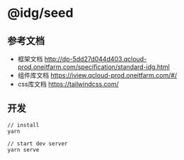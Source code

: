 # @idg/seed

## 参考文档

- 框架文档 http://dp-5dd27d044d403.qcloud-prod.oneitfarm.com/specification/standard-idg.html
- 组件库文档 https://iview.qcloud-prod.oneitfarm.com/#/
- css库文档 https://tailwindcss.com/

## 开发
```
// install
yarn

// start dev server
yarn serve
```

